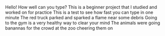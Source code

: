  Hello! How well can you type?
 This is a beginner project that I studied and worked on for practice
 This is a test to see how fast you can type in one minute
 The red truck parked and sparked a flame near some debris
 Going to the gym is a very healthy way to clear your mind
 The animals were going banannas for the crowd at the zoo cheering them on

